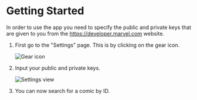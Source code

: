 #  Getting Started

In order to use the app you need to specify the public and private keys that are given to you from the https://developer.marvel.com website.

1. First go to the "Settings" page. This is by clicking on the gear icon.

    ![Gear icon](gear.png)

2. Input your public and private keys.

    ![Settings view](settings.png)

3. You can now search for a comic by ID.
